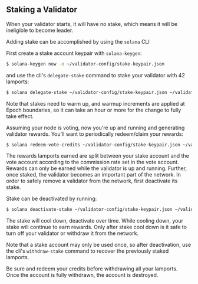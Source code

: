 ## Staking a Validator
When your validator starts, it will have no stake, which means it will be
ineligible to become leader.

Adding stake can be accomplished by using the `solana` CLI

First create a stake account keypair with `solana-keygen`:
```bash
$ solana-keygen new -o ~/validator-config/stake-keypair.json
```
and use the cli's `delegate-stake` command to stake your validator with 42 lamports:
```bash
$ solana delegate-stake ~/validator-config/stake-keypair.json ~/validator-vote-keypair.json 42 lamports
```

Note that stakes need to warm up, and warmup increments are applied at Epoch boundaries, so it can take an hour
or more for the change to fully take effect.

Assuming your node is voting, now you're up and running and generating validator rewards.  You'll want
to periodically redeem/claim your rewards:

```bash
$ solana redeem-vote-credits ~/validator-config/stake-keypair.json ~/validator-vote-keypair.json
```

The rewards lamports earned are split between your stake account and the vote account according to the
commission rate set in the vote account.  Rewards can only be earned while the validator is up and 
running.  Further, once staked, the validator becomes an important part of the network.  In order to 
safely remove a validator from the network, first deactivate its stake.

Stake can be deactivated by running:
```bash
$ solana deactivate-stake ~/validator-config/stake-keypair.json ~/validator-vote-keypair.json
```

The stake will cool down, deactivate over time.  While cooling down, your stake will continue to earn
rewards.  Only after stake cool down is it safe to turn off your validator or withdraw it from the network.

Note that a stake account may only be used once, so after deactivation, use the
cli's `withdraw-stake` command to recover the previously staked lamports.

Be sure and redeem your credits before withdrawing all your lamports.
Once the account is fully withdrawn, the account is destroyed.
